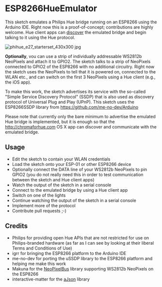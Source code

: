 # ESP8266HueEmulator
This sketch emulates a Philips Hue bridge running on an ESP8266 using the Arduino IDE. Right now this is a proof-of-concept; contributions are highly welcome. Hue client apps can [discover](../../wiki/Discovery) the emulated bridge and begin talking to it using the Hue protocol.

![phihue_e27_starterset_430x300 jpg](https://cloud.githubusercontent.com/assets/2480569/8511601/e692e61c-231f-11e5-842d-4fedd6f900b4.jpg)

__Optionally__, vou can use a strip of individually addressable WS2812b NeoPixels and attach it to GPIO2. The sketch talks to a strip of NeoPixels connected to GPIO2 of the ESP8266 with no additional circuitry. Right now the sketch uses the NeoPixels to tell that it is powered on, connected to the WLAN etc., and can switch on the first 3 NeoPixels using a Hue client (e.g., the iOS app).

To make this work, the sketch advertises its service with the so-called "Simple Service Discovery Protocol" (SSDP) that is also used as discovery protocol of Universal Plug and Play (UPnP). This sketch uses the ESP8266SSDP library from https://github.com/me-no-dev/Arduino

Please note that currently only the bare minimum to advertise the emulated Hue bridge is implemented, but it is enough so that the http://chromaforhue.com OS X app can discover and communicate with the emulated bridge.

## Usage

* Edit the sketch to contain your WLAN credentials
* Load the sketch onto your ESP-01 or other ESP8266 device
* Optionally connect the DATA line of your WS2812b NeoPixels to pin GPIO2 (you do not really need this in order to test communication between the sketch and Hue client apps)
* Watch the output of the sketch in a serial console
* Connect to the emulated bridge by using a Hue client app
* Switch on one of the lights
* Continue watching the output of the sketch in a serial console
* Implement more of the protocol
* Contribute pull requests ;-)

## Credits

* Philips for providing open Hue APIs that are not restricted for use on Philips-branded hardware (as far as I can see by looking at their liberal Terms and Conditions of Use)
* igrr for bringing the ESP8266 platform to the Arduino IDE
* me-no-dev for porting the uSSDP library to the ESP8266 platform and helping me make this work
* Makuna for the [NeoPixelBus](https://github.com/Makuna/NeoPixelBus) library supporting WS2812b NeoPixels on the ESP8266
* interactive-matter for the [aJson](https://github.com/interactive-matter/aJson) library
